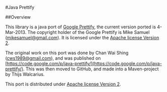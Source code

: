 #Java Prettify

##Overview

This library is a java port of [Google Prettify](http://google-code-prettify.googlecode.com/), the current version ported is 4-Mar-2013. 
The copyright holder of the Google Prettify is Mike Samuel (mikesamuel@gmail.com). It is licensed under the [Apache license Version 2](http://www.opensource.org/licenses/Apache-2.0). 

The original work on this port was done by Chan Wai Shing (cws1989@gmail.com), and was published on [https://code.google.com/p/java-prettify/](https://code.google.com/p/java-prettify/).
This was then moved to GitHub, and made into a Maven-project by Thijs Walcarius.

This port is distributed under [Apache license Version 2](http://www.opensource.org/licenses/Apache-2.0).

